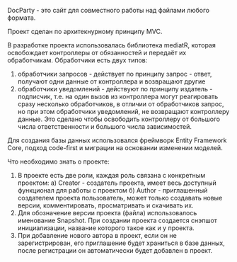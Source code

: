 DocParty - это сайт для совместного работы над файлами любого формата.

Проект сделан по архитекнурному принципу MVC.

В разработке проекта использовалась библиотека mediatR, которая освобождает контроллеры от обязанностей и передаёт их обработчикам. 
Обработчики есть двух типов:
1. обработчики запросов - действует по принципу запрос - ответ, получают одни данные от контроллера и возвращают другие
2. обработчики уведомлений - действуют по принципу издатель - подписчик, т.е. на один вызов из контроллера могут реагировать сразу несколько обработчиков, 
в отличии от обработчиков запрос, но при этом обработчики уведомлений, не возвращают контроллеру данные.
Это сделано чтобы освободить контроллеру от большого числа ответственности и большого числа зависимостей.

Для создания базы данных использовался фреймворк Entity Framework Core, подход code-first и миграции на основании изменении моделей.

Что необходимо знать о проекте:
1) В проекте есть две роли, каждая роль связана с конкретным проектом: 
  а) Creator - создатель проекта, имеет весь доступный функционал для работы с проектом
  б) Author - приглашенный создателем проекта пользователь, может только создавать новые версии, комментировать, просматривать и скачивать их.
2) Для обозначение версии проекта (файла) использовалось именование Snapshot. При создании проекта создается снэпшот инициализации, название которого такое как и у проекта.
3) При добавление нового автора в проект, если он не зарегистрирован, его приглашение будет храниться в базе данных, после регистрации он автоматически будет добавлен в проект.
 
  
